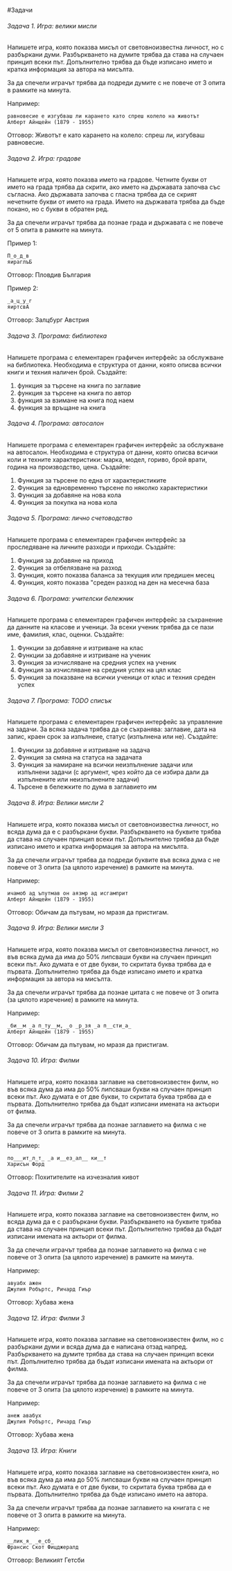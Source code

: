 #Задачи

###### Задача 1. Игра: велики мисли

Напишете игра, която показва мисъл от световноизвестна личност, но с разбъркани думи. Разбъркването на думите трябва да става на случаен принцип всеки път. Допълнително трябва да бъде изписано името и кратка информация за автора на мисълта.

За да спечели играчът трябва да подреди думите с не повече от 3 опита в рамките на минута.

Например:
```
равновесие е изгубваш ли карането като спреш колело на животът
Алберт Айнщейн (1879 - 1955)
```

Отговор:
Животът е като карането на колело: спреш ли, изгубваш равновесие.


###### Задача 2. Игра: градове

Напишете игра, която показва името на градове. Четните букви от името на града трябва да скрити, ако името на държавата започва със съгласна. Ако държавата започва с гласна трябва да се скрият нечетните букви от името на града. Името на държавата трябва да бъде покано, но с букви в обратен ред.

За да спечели играчът трябва да познае града и държавата с не повече от 5 опита в рамките на минута.

Пример 1:
```
П_о_д_в
яираглъБ
```

Отговор: Пловдив България

Пример 2:
```
_а_ц_у_г
яиртсвА
```

Отговор: Залцбург Австрия

###### Задача 3. Програма: библиотека

Напишете програма с елементарен графичен интерфейс за обслужване на библиотека. Необходима е структура от данни, която описва всички книги и техния наличен брой. Създайте:
1. функция за търсене на книга по заглавие
2. функция за търсене на книга по автор
3. функция за взимане на книга под наем
4. функция за връщане на книга

###### Задача 4. Програма: автосалон

Напишете програма с елементарен графичен интерфейс за обслужване на автосалон. Необходима е структура от данни, която описва всички коли и техните характеристики: марка, модел, гориво, брой врати, година на производство, цена. Създайте:
1. Функция за търсене по една от характеристиките
2. Функция за едновременно търсене по няколко характеристики
3. Функция за добавяне на нова кола
4. Функция за покупка на нова кола

###### Задача 5. Програма: лично счетоводство

Напишете програма с елементарен графичен интерфейс за проследяване на личните разходи и приходи. Създайте:
1. Функция за добавяне на приход
2. Функция за отбелязване на разход
3. Функция, която показва баланса за текущия или предишен месец
4. Функция, която показва "среден разход на ден на месечна база

###### Задача 6. Програма: учителски бележник

Напишете програма с елементарен графичен интерфейс за съхранение да данните на класове и ученици. За всеки ученик трябва да се пази име, фамилия, клас, оценки. Създайте:
1. Функции за добавяне и изтриване на клас
2. Функции за добавяне  и изтриване на ученик
3. Функция за изчисляване на средния успех на ученик
4. Функция за изчисляване на средния успех на цял клас
5. Функция за показване на всички ученици от клас и техния среден успех

###### Задача 7. Програма: TODO списък

Напишете програма с елементарен графичен интерфейс за управление на задачи. За всяка задача трябва да се съхранява: заглавие, дата на запис, краен срок за изпълнеие, статус (изпълнена или не). Създайте:
1. Функции за добавяне и изтриване на задача
2. Функция за смяна на статуса на задачата
3. Функция за намиране на всички неизпълнение задачи или изпълнени задачи (с аргумент, чрез който да се избира дали да изпълнените или неизпълнените задачи)
4. Търсене в бележките по дума в заглавието им

###### Задача 8. Игра: Велики мисли 2

Напишете игра, която показва мисъл от световноизвестна личност, но всяда дума да е с разбъркани букви. Разбъркването на буквите трябва да става на случаен принцип всеки път. Допълнително трябва да бъде изписано името и кратка информация за автора на мисълта.

За да спечели играчът трябва да подреди буквите във всяка дума с не повече от 3 опита (за цялото изречение) в рамките на минута.

Например:
```
ичамоб ад ъпутмав он аязмр ад исгамприт
Алберт Айнщейн (1879 - 1955)
```
Отговор:
Обичам да пътувам, но мразя да пристигам.

###### Задача 9. Игра: Велики мисли 3

Напишете игра, която показва мисъл от световноизвестна личност, но във всяка дума да има до 50% липсваши букви на случаен принцип всеки път. Ако думата е от две букви, то скритата буква трябва да е първата. Допълнително трябва да бъде изписано името и кратка информация за автора на мисълта.

За да спечели играчът трябва да познае цитата с не повече от 3 опита (за цялото изречение) в рамките на минута.

Например:
```
_би__м _а п_ту__м, _о _р_зя _а п__сти_а_
Алберт Айнщейн (1879 - 1955)
```

Отговор:
Обичам да пътувам, но мразя да пристигам.

###### Задача 10. Игра: Филми

Напишете игра, която показва заглавие на световноизвестен филм, но във всяка дума да има до 50% липсваши букви на случаен принцип всеки път. Ако думата е от две букви, то скритата буква трябва да е първата. Допълнително трябва да бъдат изписани имената на актьори от филма.

За да спечели играчът трябва да познае заглавието на филма с не повече от 3 опита в рамките на минута.

Например:
```
по___ит_л_т_ _а и__ез_ал__ ки__т
Харисън Форд
```
Отговор:
Похитителите на изчезналия кивот

###### Задача 11. Игра: Филми 2

Напишете игра, която показва заглавие на световноизвестен филм, но всяда дума да е с разбъркани букви. Разбъркването на буквите трябва да става на случаен принцип всеки път. Допълнително трябва да бъдат изписани имената на актьори от филма.

За да спечели играчът трябва да познае заглавието на филма с не повече от 3 опита (за цялото изречение) в рамките на минута.

Например:
```
авуабх ажен
Джулия Робъртс, Ричард Гиър
```
Отговор:
Хубава жена

###### Задача 12. Игра: Филми 3

Напишете игра, която показва заглавие на световноизвестен филм, но с разбъркани думи и всяда дума да е написана отзад напред. Разбъркването на думите трябва да става на случаен принцип всеки път. Допълнително трябва да бъдат изписани имената на актьори от филма.

За да спечели играчът трябва да познае заглавието на филма с не повече от 3 опита (за цялото изречение) в рамките на минута.

Например:
```
анеж авабух
Джулия Робъртс, Ричард Гиър
```
Отговор:
Хубава жена

###### Задача 13. Игра: Книги

Напишете игра, която показва заглавие на световноизвестен книга, но във всяка дума да има до 50% липсваши букви на случаен принцип всеки път. Ако думата е от две букви, то скритата буква трябва да е първата. Допълнително трябва да бъде изписано името на автора.

За да спечели играчът трябва да познае заглавието на книгата с не повече от 3 опита в рамките на минута.

Например:
```
__лик_я_ _e_сб_
Франсис Скот Фицджералд
```
Отговор:
Великият Гетсби
